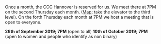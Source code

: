 Once a month, the CCC Hannover is reserved for us. We meet there at 7PM on the second Thursday each month.
([Map](https://www.openstreetmap.org/way/28166185#map=19/52.38811/9.71793); take the elevator to the third level).
On the forth Thursday each month at 7PM we host a meeting that is open to everyone.

<div class="box" markdown="1">
<strong>26th of September 2019; 7PM</strong> (open to all)
<strong>10th of October 2019; 7PM</strong> (open to women and people who identify as non binary)
</div>
